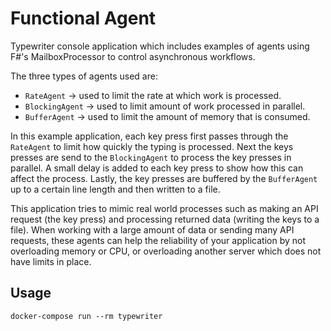# Functional Agent
Typewriter console application which includes
examples of agents using F#'s MailboxProcessor
to control asynchronous workflows.

The three types of agents used are:
- `RateAgent` -> used to limit the rate at which work is processed.
- `BlockingAgent` -> used to limit amount of work processed in parallel.
- `BufferAgent` -> used to limit the amount of memory that is consumed.

In this example application, each key press first passes
through the `RateAgent` to limit how quickly the typing is
processed. Next the keys presses are send to the `BlockingAgent`
to process the key presses in parallel. A small delay is added
to each key press to show how this can affect the process. Lastly,
the key presses are buffered by the `BufferAgent` up to a certain
line length and then written to a file.

This application tries to mimic real world processes such as
making an API request (the key press) and processing returned
data (writing the keys to a file). When working with a large
amount of data or sending many API requests, these agents can
help the reliability of your application by not overloading
memory or CPU, or overloading another server which does not
have limits in place.

## Usage
```
docker-compose run --rm typewriter
```

